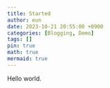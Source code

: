 ```yaml
---
title: Started
author: eun
date: 2023-10-21 20:55:00 +0900
categories: [Blogging, Demo]
tags: []
pin: true
math: true
mermaid: true
---
```

Hello world.